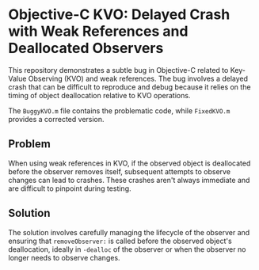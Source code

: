 # Objective-C KVO: Delayed Crash with Weak References and Deallocated Observers

This repository demonstrates a subtle bug in Objective-C related to Key-Value Observing (KVO) and weak references.  The bug involves a delayed crash that can be difficult to reproduce and debug because it relies on the timing of object deallocation relative to KVO operations.

The `BuggyKVO.m` file contains the problematic code, while `FixedKVO.m` provides a corrected version.

## Problem

When using weak references in KVO, if the observed object is deallocated before the observer removes itself, subsequent attempts to observe changes can lead to crashes. These crashes aren't always immediate and are difficult to pinpoint during testing.

## Solution

The solution involves carefully managing the lifecycle of the observer and ensuring that `removeObserver:` is called before the observed object's deallocation, ideally in `-dealloc` of the observer or when the observer no longer needs to observe changes.
